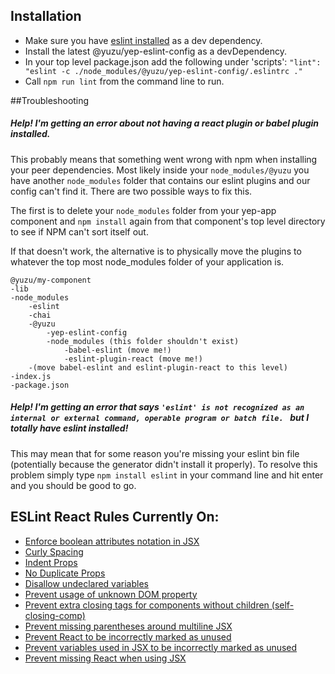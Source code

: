 ## Installation
* Make sure you have [eslint installed](https://github.com/eslint/eslint) as a dev dependency.
* Install the latest @yuzu/yep-eslint-config as a devDependency.
* In your top level package.json add the following under 'scripts':
    `"lint": "eslint -c ./node_modules/@yuzu/yep-eslint-config/.eslintrc ."`
* Call `npm run lint` from the command line to run.

##Troubleshooting
##### Help! I'm getting an error about not having a react plugin or babel plugin installed.
This probably means that something went wrong with npm when installing your peer dependencies. Most likely inside your `node_modules/@yuzu` you have another `node_modules` folder that contains our eslint plugins and our config can't find it. There are two possible ways to fix this.

The first is to delete your `node_modules` folder from your yep-app component and `npm install` again from that component's top level directory to see if NPM can't sort itself out.

If that doesn't work, the alternative is to physically move the plugins to whatever the top most node_modules folder of your application is.

```
@yuzu/my-component
-lib
-node_modules
    -eslint
    -chai
    -@yuzu
        -yep-eslint-config
        -node_modules (this folder shouldn't exist)
            -babel-eslint (move me!)
            -eslint-plugin-react (move me!)
    -(move babel-eslint and eslint-plugin-react to this level)
-index.js
-package.json
```
##### Help! I'm getting an error that says `'eslint' is not recognized as an internal or external command, operable program or batch file. ` but I totally have eslint installed!
This may mean that for some reason you're missing your eslint bin file (potentially because the generator didn't install it properly). To resolve this problem simply type `npm install eslint` in your command line and hit enter and you should be good to go.

## ESLint React Rules Currently On:
* [Enforce boolean attributes notation in JSX](https://github.com/yannickcr/eslint-plugin-react/blob/master/docs/rules/jsx-boolean-value.md)
* [Curly Spacing](https://github.com/yannickcr/eslint-plugin-react/blob/master/docs/rules/jsx-curly-spacing.md)
* [Indent Props](https://github.com/yannickcr/eslint-plugin-react/blob/master/docs/rules/jsx-indent-props.md)
* [No Duplicate Props](https://github.com/yannickcr/eslint-plugin-react/blob/master/docs/rules/jsx-no-duplicate-props.md)
* [Disallow undeclared variables](https://github.com/yannickcr/eslint-plugin-react/blob/master/docs/rules/jsx-no-undef.md)
* [Prevent usage of unknown DOM property](https://github.com/yannickcr/eslint-plugin-react/blob/master/docs/rules/no-unknown-property.md)
* [Prevent extra closing tags for components without children (self-closing-comp)](https://github.com/yannickcr/eslint-plugin-react/blob/master/docs/rules/self-closing-comp.md)
* [Prevent missing parentheses around multiline JSX](https://github.com/yannickcr/eslint-plugin-react/blob/master/docs/rules/wrap-multilines.md)
* [Prevent React to be incorrectly marked as unused](https://github.com/yannickcr/eslint-plugin-react/blob/master/docs/rules/jsx-uses-react.md)
* [Prevent variables used in JSX to be incorrectly marked as unused](https://github.com/yannickcr/eslint-plugin-react/blob/master/docs/rules/jsx-uses-vars.md )
* [Prevent missing React when using JSX](https://github.com/yannickcr/eslint-plugin-react/blob/master/docs/rules/react-in-jsx-scope.md)
